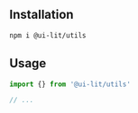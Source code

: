 ## Installation

```sh
npm i @ui-lit/utils
```

## Usage

```ts
import {} from '@ui-lit/utils'

// ...
```
